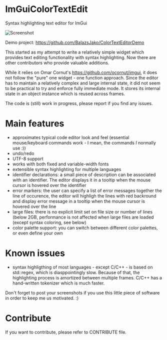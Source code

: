 # ImGuiColorTextEdit
Syntax highlighting text editor for ImGui

![Screenshot](https://github.com/BalazsJako/ImGuiColorTextEdit/blob/dev/ImGuiTextEdit.png "Screenshot")

Demo project: https://github.com/BalazsJako/ColorTextEditorDemo

This started as my attempt to write a relatively simple widget which provides text editing functionality with syntax highlighting. Now there are other contributors who provide valuable additions.

While it relies on Omar Cornut's https://github.com/ocornut/imgui, it does not follow the "pure" one widget - one function approach. Since the editor has to maintain a relatively complex and large internal state, it did not seem to be practical to try and enforce fully immediate mode. It stores its internal state in an object instance which is reused across frames.

The code is (still) work in progress, please report if you find any issues.

# Main features
 - approximates typical code editor look and feel (essential mouse/keyboard commands work - I mean, the commands _I_ normally use :))
 - undo/redo
 - UTF-8 support
 - works with both fixed and variable-width fonts
 - extensible syntax highlighting for multiple languages
 - identifier declarations: a small piece of description can be associated with an identifier. The editor displays it in a tooltip when the mouse cursor is hovered over the identifier
 - error markers: the user can specify a list of error messages together the line of occurence, the editor will highligh the lines with red backround and display error message in a tooltip when the mouse cursor is hovered over the line
 - large files: there is no explicit limit set on file size or number of lines (below 2GB, performance is not affected when large files are loaded (except syntax coloring, see below)
 - color palette support: you can switch between different color palettes, or even define your own
 
# Known issues
 - syntax highligthing of most languages - except C/C++ - is based on std::regex, which is diasppointingly slow. Because of that, the highlighting process is amortized between multiple frames. C/C++ has a hand-written tokenizer which is much faster. 
 
Don't forget to post your screenshots if you use this little piece of software in order to keep me us motivated. :)

# Contribute

If you want to contribute, please refer to CONTRIBUTE file.

